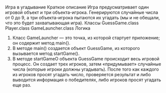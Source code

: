 Игра в угадывание
Краткое описание
Игра предусматривает один игровой объект и три объекта-игрока. Генерируются случайные числа от 0 до 9, а три объекта-игрока пытаются их угадать (мы и не обещали, что это будет захватывающая игра).
Классы
GuessGame.class Player.class GameLauncher.class
Логика
1. Класс GameLauncher — это точка, из которой стартует приложение; он содержит метод main{).
2. В методе main() создается объект GuessGame, из которого вызывается метод startGame().
3. В методе startGameO объекта GuessGame происходит весь игровой процесс. Он создает трех игроков, затем «придумывает» случайные числа (которые игроки должны угадывать). После того как каждого из игроков просят угадать число, проверяется результат и либо выводится информация о победителях, либо игроков просят угадать еще раз.
